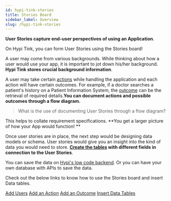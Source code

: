 ```yaml
---
id: hypi-tink-stories
title: Stories Board
sidebar_label: Overview
slug: /hypi-tink-stories
---
```


**User Stories capture end-user perspectives of using an Application**. 

On Hypi Tink, you can form User Stories using the Stories board! 

A user may come from various backgrounds. While thinking about how a user would use your app, it is important to jot down his/her background. **Hypi Tink stores crucial background information**. 

A user may take certain [actions](stories-action.md) while handling the application and each action will have certain outcomes. For example, if a doctor searches a patient's history on a Patient Information System, the [outcome](stories-outcome.md) can be the retrieval of required details.**You can document actions and possible outcomes through a flow diagram.**

> What is the use of documenting User Stories through a flow diagram? 

This helps to collate requirement specifications. **You get a larger picture of how your App would function! **

Once user stories are in place, the next step would be designing data models or schema. User stories would give you an insight into the kind of data you would need to store. **[Create the tables](stories-data-tables.md) with different fields in connection to the User Stories**.

You can save the data on [Hypi's low code backend](https://docs.hypi.app/docs/). Or you can have your own database with APIs to save the data. 

Check out the below links to know how to use the Stories board and insert Data tables.

[Add Users](stories-users.md)
[Add an Action](stories-action.md)
[Add an Outcome](stories-outcome.md)
[Insert Data Tables](stories-data-tables.md)